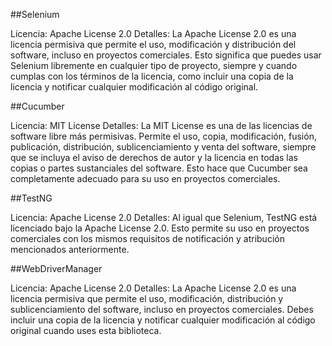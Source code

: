##Selenium

Licencia: Apache License 2.0
Detalles: La Apache License 2.0 es una licencia permisiva que permite el uso, modificación y distribución del software, incluso en proyectos comerciales. Esto significa que puedes usar Selenium libremente en cualquier tipo de proyecto, siempre y cuando cumplas con los términos de la licencia, como incluir una copia de la licencia y notificar cualquier modificación al código original.

##Cucumber

Licencia: MIT License
Detalles: La MIT License es una de las licencias de software libre más permisivas. Permite el uso, copia, modificación, fusión, publicación, distribución, sublicenciamiento y venta del software, siempre que se incluya el aviso de derechos de autor y la licencia en todas las copias o partes sustanciales del software. Esto hace que Cucumber sea completamente adecuado para su uso en proyectos comerciales.

##TestNG

Licencia: Apache License 2.0
Detalles: Al igual que Selenium, TestNG está licenciado bajo la Apache License 2.0. Esto permite su uso en proyectos comerciales con los mismos requisitos de notificación y atribución mencionados anteriormente.

##WebDriverManager

Licencia: Apache License 2.0
Detalles: La Apache License 2.0 es una licencia permisiva que permite el uso, modificación, distribución y sublicenciamiento del software, incluso en proyectos comerciales. Debes incluir una copia de la licencia y notificar cualquier modificación al código original cuando uses esta biblioteca.
